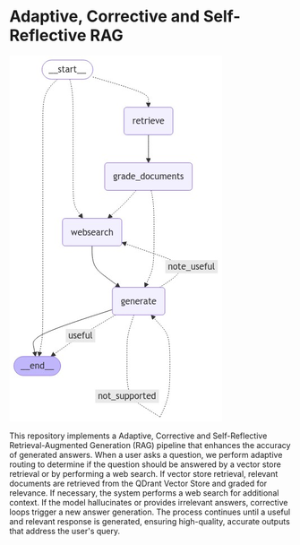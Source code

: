 # Adaptive, Corrective and Self-Reflective RAG

![graph.png](graph.png)

This repository implements a Adaptive, Corrective and Self-Reflective Retrieval-Augmented Generation (RAG) pipeline that enhances the accuracy of generated answers. When a user asks a question, we perform adaptive routing to determine if the question should be answered by a vector store retrieval or by performing a web search. If vector store retrieval, relevant documents are retrieved from the QDrant Vector Store and graded for relevance. If necessary, the system performs a web search for additional context. If the model hallucinates or provides irrelevant answers, corrective loops trigger a new answer generation. The process continues until a useful and relevant response is generated, ensuring high-quality, accurate outputs that address the user's query.
